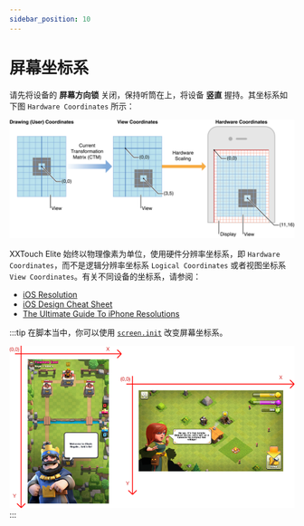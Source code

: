 ```yaml
---
sidebar_position: 10
---
```


# 屏幕坐标系

请先将设备的 **屏幕方向锁** 关闭，保持听筒在上，将设备 **竖直** 握持。其坐标系如下图 `Hardware Coordinates` 所示：

![Screen_Coordinates.001](img/Screen_Coordinates.001.png)

XXTouch Elite 始终以物理像素为单位，使用硬件分辨率坐标系，即 `Hardware Coordinates`，而不是逻辑分辨率坐标系 `Logical Coordinates` 或者视图坐标系 `View Coordinates`。有关不同设备的坐标系，请参阅：

- [iOS Resolution](https://www.ios-resolution.com/)
- [iOS Design Cheat Sheet](https://kapeli.com/cheat_sheets/iOS_Design.docset/Contents/Resources/Documents/index)
- [The Ultimate Guide To iPhone Resolutions](https://www.paintcodeapp.com/news/ultimate-guide-to-iphone-resolutions)

:::tip
在脚本当中，你可以使用 [`screen.init`](../screen.md#初始化旋转坐标系-screeninit) 改变屏幕坐标系。

![Screen_Coordinates.002](img/Screen_Coordinates.002.png)
:::
